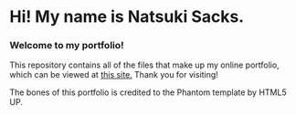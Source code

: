 # Hi! My name is Natsuki Sacks. #
### Welcome to my portfolio! ###

This repository contains all of the files that make up my online portfolio, which can be viewed at [this site.](https://natsukisacks.github.io/) Thank you for visiting!

The bones of this portfolio is credited to the Phantom template by HTML5 UP. 
